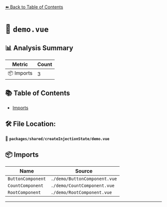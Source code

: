 [⬅️ Back to Table of Contents](../../../index.md)

# 📄 `demo.vue`

## 📊 Analysis Summary

| Metric | Count |
|--------|-------|
| 📦 Imports | 3 |

## 📚 Table of Contents

- [Imports](#imports)

## 🛠️ File Location:
📂 **`packages/shared/createInjectionState/demo.vue`**

## 📦 Imports

| Name | Source |
|------|--------|
| `ButtonComponent` | `./demo/ButtonComponent.vue` |
| `CountComponent` | `./demo/CountComponent.vue` |
| `RootComponent` | `./demo/RootComponent.vue` |


---